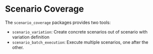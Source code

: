 # Scenario Coverage

The `scenario_coverage` packages provides two tools:

- `scenario_variation`: Create concrete scenarios out of scenario with variation definition
- `scenario_batch_execution`: Execute multiple scenarios, one after the other.